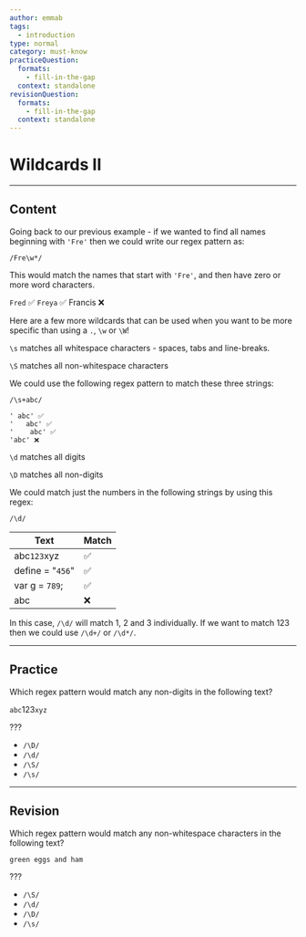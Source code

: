 ```yaml
---
author: emmab
tags:
  - introduction
type: normal
category: must-know
practiceQuestion:
  formats:
    - fill-in-the-gap
  context: standalone
revisionQuestion:
  formats:
    - fill-in-the-gap
  context: standalone
---
```


# Wildcards II


---

## Content

Going back to our previous example - if we wanted to find all names beginning with `'Fre'` then we could write our regex pattern as:

```plain-text
/Fre\w*/
```

This would match the names that start with `'Fre'`, and then have zero or more word characters.

`Fred` ✅
`Freya` ✅
Francis ❌

Here are a few more wildcards that can be used when you want to be more specific than using a `.`, `\w` or `\W`!

`\s` matches all whitespace characters - spaces, tabs and line-breaks.

`\S` matches all non-whitespace characters

We could use the following regex pattern to match these three strings:

```plain-text
/\s+abc/

' abc' ✅
'	abc' ✅
'    abc' ✅
'abc' ❌
```

`\d` matches all digits

`\D` matches all non-digits

We could match just the numbers in the following strings by using this regex:

```plain-text
/\d/
```

| Text             | Match |
| ---------------- | ----- |
| abc`123`xyz      | ✅     |
| define = "`456`" | ✅     |
| var g = `789`;   | ✅     |
| abc              | ❌     |

In this case, `/\d/` will match 1, 2 and 3 individually. If we want to match 123 then we could use `/\d+/` or `/\d*/`.


---

## Practice

Which regex pattern would match any non-digits in the following text?

`abc`123`xyz`

???

- `/\D/`
- `/\d/`
- `/\S/`
- `/\s/`


---

## Revision

Which regex pattern would match any non-whitespace characters in the following text?

`green eggs and ham`

???

- `/\S/`
- `/\d/`
- `/\D/`
- `/\s/`
